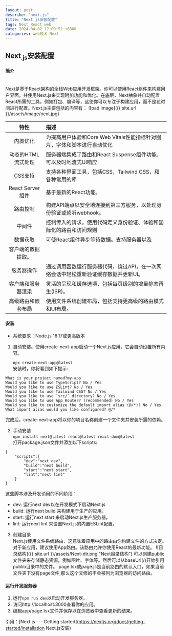 ```yaml
---
layout: post
describe: "next.js"
title: "Next.js安装配置"
tags: Next React web
date: 2024-04-02 17:00:52 +0800
categories: web技术 Next
---
```

## Next<sub>.js</sub>安装配置
#### 简介
<br>
Next是基于React架构的全栈Web应用开发框架。你可以使用React组件来构建用户界面，并使用Next.js来实现附加功能和优化。在底层，Next抽象并自动配置React所需的工具，例如打包、编译等，这使你可以专注于构建应用，而不是花时间进行配置。Next.js主要包括的内容有：
![pad image]({{ site.url }}/assets/image/next.jpg)
<!-- excerpt_separator -->

| 特性 |  描述 |
|:---:|:---|
|内置优化|为提高用户体验和Core Web Vitals性能指标针对图片，字体和脚本进行自动优化|
|动态的HTML流式处理|服务器端集成了路由和React Suspense组件功能，可以及时地流式UI响应|
|CSS支持|支持各种界面工具，包括CSS，Tailwind CSS，和各种常用的库|
|React Server组件|基于最新的React功能。|
|路由控制|构建API端点以安全地连接到第三方服务，以处理身份验证或侦听webhook。|
|中间件|控制传入的请求，使用代码定义身份验证、体验和国际化的路由和访问规则|
|数据获取|可使React组件异步等待数据。支持服务器以及
客户端的数据提取。|
|服务器操作|通过调用函数运行服务器代码，绕过API，在一次网络会话中轻松重新验证缓存数据并更新UI。|
|客户端和服务器渲染|灵活的呈现和缓存选项，包括每页级别的增量静态再生(ISR)。|
|高级路由和嵌套布局|使用文件系统创建布局，包括支持更高级的路由模式和UI布局。|

#### 安装
- 系统要求：Node.js 18.17或更高版本

1. 自动安装。使用create-next-app启动一个Next.js应用，它会自动设置所有内容。

   `npx create-next-app@latest`  
安装时，你将看到如下提示:
```
What is your project named?my-app
Would you like to use TypeScript? No / Yes
Would you like to use ESLint? No / Yes
Would you like to use Tailwind CSS? No / Yes
Would you like to use `src/` directory? No / Yes
Would you like to use App Router? (recommended) No / Yes
Would you like to customize the default import alias (@/*)? No / Yes
What import alias would you like configured? @/*
```
完成后，create-next-app将以你的项目名称创建一个文件夹并安装所需的依赖。

2. 手动安装<br>`npm install next@latest react@latest react-dom@latest`  
打开package.json文件并添加以下scripts:
```
{
    "scripts":{
        "dev":"next dev",
        "build":"next build",
        "start":"next start",
        "lint":"next lint"
    }
}
```
这些脚本涉及开发诮用的不同阶段：
- dev:  运行next dev以在开发模式下启动Next.js
- build:    运行next build 来构建用于生产的应用。
- start:    运行next start 来启动Next.js生产服务器。
- lint:     运行next lint 来设置Next.js的内置ESLint配置。
3. 创建目录<br>
Next.js使用文件系统路由，这意味着应用中的路由由你构建文件的方式决定。对于新应用，建议使用App路由。该路由允许你使用React的最新功能。
![目录结构]({{ site.url }}/assets/Next-dir.png "Next目录结构")
可以创建public文件夹来存储静态资源，例如图片、字体等。然后可以从baseUrl(/)开始引用publib目录中的文件。
page.tsx或page.js是当前路由的默认入口，如果当前文件夹下没有page文件,那么这个文修的不会被列为浏览器的访问路由。  

#### 运行开发服务器

1. 运行`npm run dev`以启动开发服务器。
2. 访问http://localhost:3000查看你的应用。
3. 编辑app/page.tsx文件并保存以在浏览器中查看更新的结果。


引用：[Next.js --- Getting started](https://nextjs.org/docs/getting-started/installation Next.js安装)
